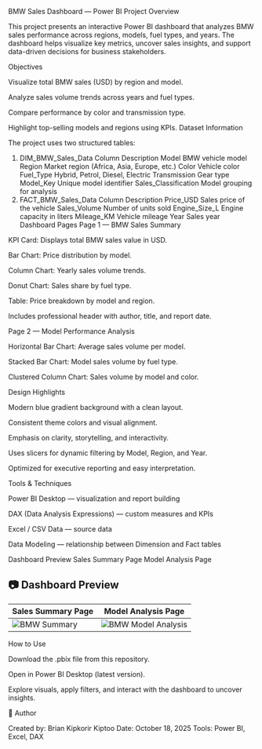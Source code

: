 BMW Sales Dashboard — Power BI Project
Overview

This project presents an interactive Power BI dashboard that analyzes BMW sales performance across regions, models, fuel types, and years.
The dashboard helps visualize key metrics, uncover sales insights, and support data-driven decisions for business stakeholders.

Objectives

Visualize total BMW sales (USD) by region and model.

Analyze sales volume trends across years and fuel types.

Compare performance by color and transmission type.

Highlight top-selling models and regions using KPIs.
Dataset Information

The project uses two structured tables:

1. DIM_BMW_Sales_Data
Column	Description
Model	BMW vehicle model
Region	Market region (Africa, Asia, Europe, etc.)
Color	Vehicle color
Fuel_Type	Hybrid, Petrol, Diesel, Electric
Transmission	Gear type
Model_Key	Unique model identifier
Sales_Classification	Model grouping for analysis
2. FACT_BMW_Sales_Data
Column	Description
Price_USD	Sales price of the vehicle
Sales_Volume	Number of units sold
Engine_Size_L	Engine capacity in liters
Mileage_KM	Vehicle mileage
Year	Sales year
Dashboard Pages
Page 1 — BMW Sales Summary

KPI Card: Displays total BMW sales value in USD.

Bar Chart: Price distribution by model.

Column Chart: Yearly sales volume trends.

Donut Chart: Sales share by fuel type.

Table: Price breakdown by model and region.

Includes professional header with author, title, and report date.

Page 2 — Model Performance Analysis

Horizontal Bar Chart: Average sales volume per model.

Stacked Bar Chart: Model sales volume by fuel type.

Clustered Column Chart: Sales volume by model and color.

Design Highlights

Modern blue gradient background with a clean layout.

Consistent theme colors and visual alignment.

Emphasis on clarity, storytelling, and interactivity.

Uses slicers for dynamic filtering by Model, Region, and Year.

Optimized for executive reporting and easy interpretation.

Tools & Techniques

Power BI Desktop — visualization and report building

DAX (Data Analysis Expressions) — custom measures and KPIs

Excel / CSV Data — source data

Data Modeling — relationship between Dimension and Fact tables

Dashboard Preview
Sales Summary Page	Model Analysis Page
## 📷 Dashboard Preview

| Sales Summary Page | Model Analysis Page |
|---------------------|---------------------|
| ![BMW Summary](./assets/image1.png) | ![BMW Model Analysis](./assets/image2.png) |



	
How to Use

Download the .pbix file from this repository.

Open in Power BI Desktop (latest version).

Explore visuals, apply filters, and interact with the dashboard to uncover insights.

👤 Author

Created by: Brian Kipkorir Kiptoo
Date: October 18, 2025
Tools: Power BI, Excel, DAX

